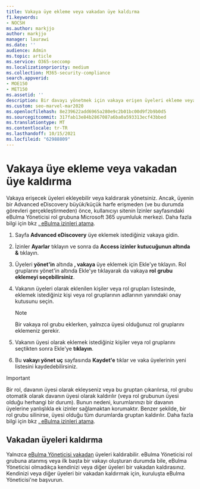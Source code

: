 ```yaml
---
title: Vakaya üye ekleme veya vakadan üye kaldırma
f1.keywords:
- NOCSH
ms.author: markjjo
author: markjjo
manager: laurawi
ms.date: ''
audience: Admin
ms.topic: article
ms.service: O365-seccomp
ms.localizationpriority: medium
ms.collection: M365-security-compliance
search.appverid:
- MOE150
- MET150
ms.assetid: ''
description: Bir davayı yönetmek için vakaya erişen üyeleri ekleme veya Advanced eDiscovery öğrenin.
ms.custom: seo-marvel-mar2020
ms.openlocfilehash: 8e239622add6965a280e9c2b01bc00d9f2b9b0d5
ms.sourcegitcommit: 317fab13e84b2867087a6ba0a593313ecf43bbed
ms.translationtype: MT
ms.contentlocale: tr-TR
ms.lasthandoff: 10/15/2021
ms.locfileid: "62988809"
---
```

# <a name="add-or-remove-members-from-a-case"></a>Vakaya üye ekleme veya vakadan üye kaldırma

Vakaya erişecek üyeleri ekleyebilir veya kaldırarak yönetsiniz. Ancak, üyenin bir Advanced eDiscovery büyük/küçük harfe erişmeden (ve bu durumda görevleri gerçekleştirmeden) önce, kullanıcıyı sitenin İzinler sayfasındaki eBulma Yöneticisi rol grubuna  Microsoft 365 uyumluluk merkezi. Daha fazla bilgi için bkz [. eBulma izinleri atama](./assign-ediscovery-permissions.md).

1. Sayfa **Advanced eDiscovery** üye eklemek istediğiniz vakaya gidin.

2. İzinler **Ayarlar** tıklayın ve sonra da **Access izinler** **kutucuğunun altında &** tıklayın.

3. Üyeleri **yönet'in** altında **, vakaya** üye eklemek için Ekle'ye tıklayın. Rol gruplarını yönet'in altında Ekle'ye tıklayarak da vakaya  **rol** **grubu eklemeyi seçebilirsiniz**.

4. Vakanın üyeleri olarak eklenilen kişiler veya rol grupları listesinde, eklemek istediğiniz kişi veya rol gruplarının adlarının yanındaki onay kutusunu seçin.

   > [!NOTE]
   > Bir vakaya rol grubu eklerken, yalnızca üyesi olduğunuz rol gruplarını  eklemeniz gerekir.

5. Vakanın üyesi olarak eklemek istediğiniz kişiler veya rol gruplarını seçtikten sonra Ekle'ye **tıklayın**.

6. Bu **vakayı yönet uç** sayfasında **Kaydet'e** tıklar ve vaka üyelerinin yeni listesini kaydedebilirsiniz.

> [!IMPORTANT]
> Bir rol, davanın üyesi olarak ekleyseniz veya bu gruptan çıkarılırsa, rol grubu otomatik olarak davanın üyesi olarak kaldırılır (veya rol grubunun üyesi olduğu herhangi bir durum). Bunun nedeni, kurumlarınızı bir davanın üyelerine yanlışlıkla ek izinler sağlamaktan korumaktır. Benzer şekilde, bir rol grubu silinirse, üyesi olduğu tüm durumlarda gruptan kaldırılır. Daha fazla bilgi için bkz [. eBulma izinleri atama](assign-ediscovery-permissions.md#adding-role-groups-as-members-of-ediscovery-cases).

## <a name="removing-members-from-a-case"></a>Vakadan üyeleri kaldırma

Yalnızca [eBulma Yöneticisi vakadan](assign-ediscovery-permissions.md) üyeleri kaldırabilir. eBulma Yöneticisi rol grubuna atanmış veya ilk başta bir vakayı oluşturan durumda bile, eBulma Yöneticisi olmadıkça kendinizi veya diğer üyeleri bir vakadan kaldırasınız. Kendinizi veya diğer üyeleri bir vakadan kaldırmak için, kuruluşta eBulma Yöneticisi'ne başvurun.
